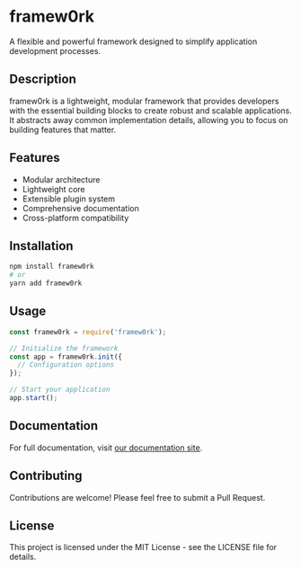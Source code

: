 # framew0rk

A flexible and powerful framework designed to simplify application development processes.

## Description

framew0rk is a lightweight, modular framework that provides developers with the essential building blocks to create robust and scalable applications. It abstracts away common implementation details, allowing you to focus on building features that matter.

## Features

- Modular architecture
- Lightweight core
- Extensible plugin system
- Comprehensive documentation
- Cross-platform compatibility

## Installation

```bash
npm install framew0rk
# or
yarn add framew0rk
```

## Usage

```javascript
const framew0rk = require('framew0rk');

// Initialize the framework
const app = framew0rk.init({
  // Configuration options
});

// Start your application
app.start();
```

## Documentation

For full documentation, visit [our documentation site](https://framew0rk.docs.example.com).

## Contributing

Contributions are welcome! Please feel free to submit a Pull Request.

## License

This project is licensed under the MIT License - see the LICENSE file for details.

